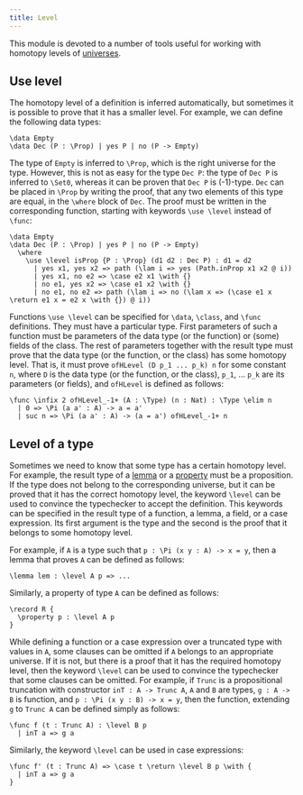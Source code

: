 ```yaml
---
title: Level
---
```


This module is devoted to a number of tools useful for working with homotopy levels of 
[universes](/language-reference/expressions/universes).

## Use level

The homotopy level of a definition is inferred automatically, but sometimes it is possible to prove that it has a smaller level.
For example, we can define the following data types:
```arend
\data Empty
\data Dec (P : \Prop) | yes P | no (P -> Empty)
```

The type of `Empty` is inferred to `\Prop`, which is the right universe for the type.
However, this is not as easy for the type `Dec P`: the type of `Dec P` is inferred to `\Set0`,
whereas it can be proven that `Dec P` is (-1)-type.
`Dec` can be placed in `\Prop` by writing the proof, that any two elements of this type are equal,
in the `\where` block of `Dec`. The proof must be written in the corresponding function, starting with keywords
`\use \level` instead of `\func`:
```arend
\data Empty
\data Dec (P : \Prop) | yes P | no (P -> Empty)
  \where
    \use \level isProp {P : \Prop} (d1 d2 : Dec P) : d1 = d2
      | yes x1, yes x2 => path (\lam i => yes (Path.inProp x1 x2 @ i))
      | yes x1, no e2 => \case e2 x1 \with {}
      | no e1, yes x2 => \case e1 x2 \with {}
      | no e1, no e2 => path (\lam i => no (\lam x => (\case e1 x \return e1 x = e2 x \with {}) @ i))
```

Functions `\use \level` can be specified for `\data`, `\class`, and `\func` definitions.
They must have a particular type.
First parameters of such a function must be parameters of the data type (or the function) or (some) fields of the class.
The rest of parameters together with the result type must prove that the data type (or the function, or the class) has some homotopy level.
That is, it must prove `ofHLevel (D p_1 ... p_k) n` for some constant `n`, where `D` is the data type (or the function, or the class), `p_1`, ... `p_k` are its parameters (or fields), and `ofHLevel` is defined as follows:
```arend
\func \infix 2 ofHLevel_-1+ (A : \Type) (n : Nat) : \Type \elim n
  | 0 => \Pi (a a' : A) -> a = a'
  | suc n => \Pi (a a' : A) -> (a = a') ofHLevel_-1+ n
```

## Level of a type

Sometimes we need to know that some type has a certain homotopy level.
For example, the result type of a [lemma](/language-reference/definitions/functions/#lemmas) 
or a [property](/language-reference/definitions/records/#properties) must be a proposition.
If the type does not belong to the corresponding universe, but it can be proved that it has the correct homotopy level,
the keyword `\level` can be used to convince the typechecker to accept the definition.
This keywords can be specified in the result type of a function, a lemma, a field, or a case expression.
Its first argument is the type and the second is the proof that it belongs to some homotopy level.

For example, if `A` is a type such that `p : \Pi (x y : A) -> x = y`, then a lemma that proves `A` can be defined as follows:
```arend
\lemma lem : \level A p => ...
```

Similarly, a property of type `A` can be defined as follows:
```arend
\record R {
  \property p : \level A p
}
```

While defining a function or a case expression over a truncated type with values in `A`, some clauses can be omitted if
`A` belongs to an appropriate universe.
If it is not, but there is a proof that it has the required homotopy level, then the keyword `\level` can be used to
convince the typechecker that some clauses can be omitted.
For example, if `Trunc` is a propositional truncation with constructor `inT : A -> Trunc A`, `A` and `B` are types,
`g : A -> B` is function, and `p : \Pi (x y : B) -> x = y`, then the function, extending `g` to `Trunc A` can be
defined simply as follows:
```arend
\func f (t : Trunc A) : \level B p
  | inT a => g a
```

Similarly, the keyword `\level` can be used in case expressions:
```arend
\func f' (t : Trunc A) => \case t \return \level B p \with {
  | inT a => g a
}
```
